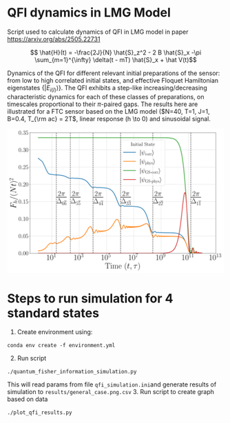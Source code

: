 # QFI dynamics in LMG Model
Script used to calculate dynamics of QFI in LMG model in paper https://arxiv.org/abs/2505.22731

```math
  \hat{H}(t) = -\frac{2J}{N} \hat{S}_z^2 - 2 B  \hat{S}_x
 -\pi \sum_{m=1}^{\infty} \delta(t - mT) \hat{S}_x + \hat V(t)
```

Dynamics of the QFI for different relevant initial preparations of the sensor: from low to high correlated initial states, and effective Floquet Hamiltonian eigenstates $\{|E_{i(\bar{i})}\rangle\}$. The QFI exhibits a step-like increasing/decreasing characteristic dynamics for each of these classes of preparations, on timescales proportional to their $\pi$-paired gaps. The results here are illustrated for a FTC sensor based on the LMG model ($N=40, T=1, J=1, B=0.4, T_{\rm ac} = 2T$, linear response \(h \to 0\) and sinusoidal signal.

![Plot for QFI](results/qfi_dynamics.png "QFI dynamics")


# Steps to run simulation for 4 standard states

1. Create environment using:
```
conda env create -f environment.yml
```
2. Run script 
```
./quantum_fisher_information_simulation.py
```
This will read params from file `qfi_simulation.ini`and generate results of simulation to `results/general_case.png.csv`
3. Run script to create graph based on data
```
./plot_qfi_results.py
```
